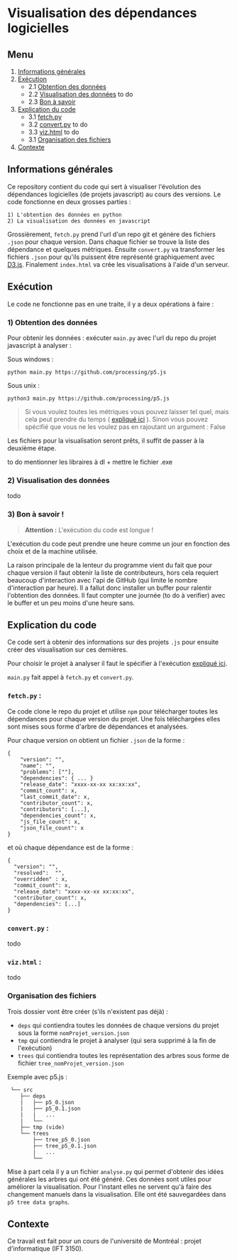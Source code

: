 # Visualisation des dépendances logicielles

## Menu

1. [Informations générales](#informations-générales)
2. [Exécution](#exécution)
	* 2.1 [Obtention des données](#1-obtention-des-données)
	* 2.2 [Visualisation des données](#2-visualisation-des-données) to do
	* 2.3 [Bon à savoir](#3-bon-à-savoir-)
3. [Explication du code](#explication-du-code)
	* 3.1 [fetch.py](#fetchpy-)
	* 3.2 [convert.py](#convertpy-) to do
	* 3.3 [viz.html](#vizhtml-) to do
	* 3.1 [Organisation des fichiers](#organisation-des-fichiers)
4. [Contexte](#contexte)

## Informations générales

Ce repository contient du code qui sert à visualiser l'évolution des dépendances logicielles (de projets javascript) au cours des versions. Le code fonctionne en deux grosses parties :
	
	1) L'obtention des données en python
	2) La visualisation des données en javascript 

Grossièrement, `fetch.py` prend l'url d'un repo git et génère des fichiers `.json` pour chaque version. Dans chaque fichier se trouve la liste des dépendance et quelques métriques. Ensuite `convert.py` va transformer les fichiers `.json` pour qu'ils puissent être représenté graphiquement avec [D3.js](https://d3js.org/what-is-d3). Finalement `index.html` va crée les visualisations à l'aide d'un serveur.

## Exécution

Le code ne fonctionne pas en une traite, il y a deux opérations à faire :

### 1) Obtention des données
Pour obtenir les données : exécuter `main.py` avec l'url du repo du projet javascript à analyser :

Sous windows :

```
python main.py https://github.com/processing/p5.js
```

Sous unix :

```
python3 main.py https://github.com/processing/p5.js
```
> Si vous voulez toutes les métriques vous pouvez laisser tel quel, mais cela peut prendre du temps ( [expliqué ici](#3-bon-à-savoir-) ). Sinon vous pouvez spécifié que vous ne les voulez pas en rajoutant un argument : False

Les fichiers pour la visualisation seront prêts, il suffit de passer à la deuxième étape.

to do mentionner les libraires à dl + mettre le fichier .exe

### 2) Visualisation des données

todo

### 3) Bon à savoir !

> **Attention :** L'exécution du code est longue ! 

L'exécution du code peut prendre une heure comme un jour en fonction des choix et de la machine utilisée.

La raison principale de la lenteur du programme vient du fait que pour chaque version il faut obtenir la liste de contributeurs, hors cela requiert beaucoup d'interaction avec l'api de GitHub (qui limite le nombre d'interaction par heure). Il a fallut donc installer un buffer pour ralentir l'obtention des données. Il faut compter une journée (to do à verifier) avec le buffer et un peu moins d'une heure sans.  


## Explication du code

Ce code sert à obtenir des informations sur des projets `.js` pour ensuite créer des visualisation sur ces dernières.

Pour choisir le projet à analyser il faut le spécifier à l'exécution [expliqué ici](#exécution).

`main.py` fait appel à `fetch.py` et `convert.py`. 

### `fetch.py` :

Ce code clone le repo du projet et utilise `npm` pour télécharger toutes les dépendances pour chaque version du projet. Une fois téléchargées elles sont mises sous forme d'arbre de dépendances et analysées.

Pour chaque version on obtient un fichier `.json` de la forme :

```
{
    "version": "",
  	"name": "",
  	"problems": [""],
  	"dependencies": { ... }
    "release_date": "xxxx-xx-xx xx:xx:xx",
    "commit_count": x,
    "last_commit_date": x,
    "contributor_count": x,
    "contributors": [...],
    "dependencies_count": x,
    "js_file_count": x,
    "json_file_count": x
}
```

et où chaque dépendance est de la forme :

```
{
  "version": "",
  "resolved":  "",
  "overridden" : x,
  "commit_count": x,
  "release_date": "xxxx-xx-xx xx:xx:xx",
  "contributor_count": x,
  "dependencies": [...]
}
```
### `convert.py` :

todo

### `viz.html` :

todo

### Organisation des fichiers

Trois dossier vont être créer (s'ils n'existent pas déjà) :
- `deps` qui contiendra toutes les données de chaque versions du projet sous la forme `nomProjet_version.json`
- `tmp` qui contiendra le projet à analyser (qui sera supprimé à la fin de l'exécution)
- `trees` qui contiendra toutes les représentation des arbres sous forme de fichier `tree_nomProjet_version.json` 

Exemple avec p5.js :

```
 └── src
	├── deps
	|	├── p5_0.json
	|	├── p5_0.1.json
	|	|   ...
	|	└──
	├── tmp (vide)
	└── trees
		├── tree_p5_0.json
		├── tree_p5_0.1.json
		|   ...
		└──
```

Mise à part cela il y a un fichier `analyse.py` qui permet d'obtenir des idées générales les arbres qui ont été généré. Ces données sont utiles pour améliorer la visualisation. Pour l'instant elles ne servent qu'à faire des changement manuels dans la visualisation. Elle ont été sauvegardées dans `p5 tree data graphs`.


## Contexte

Ce travail est fait pour un cours de l'université de Montréal : projet d'informatique (IFT 3150).